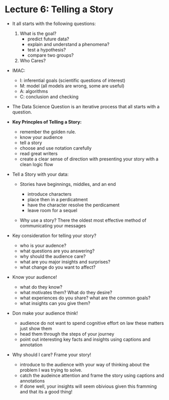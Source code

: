 # Lecture 6: Telling a Story

- It all starts with the following questions:
    1. What is the goal?
        - predict future data?
        - explain and understand a phenomena?
        - test a hypothesis?
        - compare two groups?
    2. Who Cares?

- IMAC:
    - I: inferential goals (scientific questions of interest)
    - M: model (all models are wrong, some are useful)
    - A: algorithms
    - C: conclusion and checking

- The Data Science Question is an iterative process that all starts with a question.

- **Key Princples of Telling a Story:**
    - remember the golden rule. 
    - know your audience
    - tell a story
    - choose and use notation carefully
    - read great writers
    - create a clear sense of direction with presenting your story with a clean logic flow

- Tell a Story with your data:
    - Stories have beginnings, middles, and an end
        - introduce characters
        - place then in a perdicatment
        - have the character resolve the perdicament
        - leave room for a sequel
    
    - Why use a story? There the oldest most effective method of communicating your messages

- Key consideration for telling your story?
    - who is your audence?
    - what questions are you answering?
    - why should the audience care?
    - what are you major insights and surprises?
    - what change do you want to affect?

- Know your audience!
    - what do they know?
    - what motivates them? What do they desire?
    - what experiences do you share? what are the common goals?
    - what insights can you give them?

- Don make your audience think!
    - audience do not want to spend cognitive effort on law these matters just show them
    - head them through the steps of your journey
    - point out interesting key facts and insights using captions and annotation

- Why should I care? Frame your story!
    - introduce to the audience with your way of thinking about the problem I was trying to solve.
    - catch the audeince attention and frame the story using captions and annotations
    - if done well, your insights will seem obivious given this framming and that its a good thing!